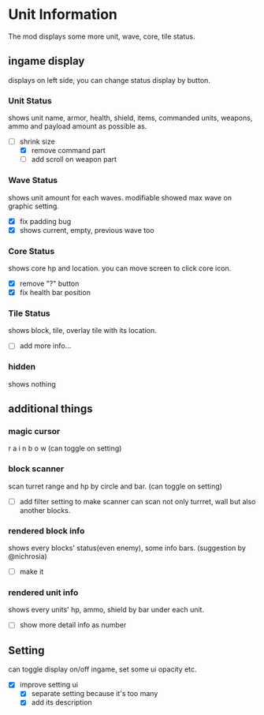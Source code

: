 # Unit Information
The mod displays some more unit, wave, core, tile status.

## ingame display
displays on left side, you can change status display by button.

### Unit Status
shows unit name, armor, health, shield, items, commanded units, weapons, ammo and payload amount as possible as.
- [ ] shrink size
    - [x] remove command part
    - [ ] add scroll on weapon part
    
### Wave Status
shows unit amount for each waves. modifiable showed max wave on graphic setting. 
- [x] fix padding bug
- [x] shows current, empty, previous wave too

### Core Status
shows core hp and location. you can move screen to click core icon.
- [x] remove "?" button
- [x] fix health bar position

### Tile Status
shows block, tile, overlay tile with its location.
- [ ] add more info...

### hidden
shows nothing

## additional things
### magic cursor
r a i n b o w (can toggle on setting)

### block scanner
scan turret range and hp by circle and bar. (can toggle on setting)
- [ ] add filter setting to make scanner can scan not only turrret, wall but also another blocks.

### rendered block info
shows every blocks' status(even enemy), some info bars. (suggestion by @nichrosia)
- [ ] make it

### rendered unit info
shows every units' hp, ammo, shield by bar under each unit.
- [ ] show more detail info as number

## Setting
can toggle display on/off ingame, set some ui opacity etc.
- [x] improve setting ui
    - [x] separate setting because it's too many
    - [x] add its description